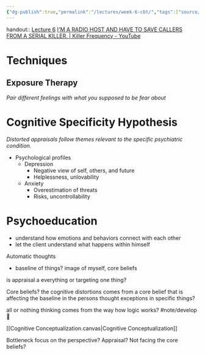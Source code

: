 ```yaml
---
{"dg-publish":true,"permalink":"/lectures/week-6-cbt/","tags":["source/lecture"]}
---
```


handout:: [Lecture 6](x-devonthink-item://49BBEB65-EC4C-4C93-A5E4-EB6075F19244)
[I'M A RADIO HOST AND HAVE TO SAVE CALLERS FROM A SERIAL KILLER. | Killer Frequency - YouTube](https://www.youtube.com/watch?v=IFN32sk3UGQ&t=879s)
# Techniques
## Exposure Therapy
*Pair different feelings with what you supposed to be fear about*
# Cognitive Specificity Hypothesis
*Distorted appraisals follow themes relevant to the specific psychiatric condition.*
- Psychological profiles
	- Depression
		- Negative view of self, others, and future
		- Helplessness, unlovability
	- Anxiety
		- Overestimation of threats
		- Risks, uncontrollability 
# Psychoeducation
- understand how emotions and behaviors connect with each other
- let the client understand what happens within himself

Automatic thoughts
- baseline of things? image of myself, core beliefs

is appraisal a everything or targeting one thing?

Core beliefs?
the cognitive distortions comes from a core belief that is affecting the baseline in the persons thought 
exceptions in specific things?

all or nothing thinking comes from the way how logic works? #note/develop🍃 

[[Cognitive Conceptualization.canvas|Cognitive Conceptualization]]

Bottleneck
focus on the perspective? Appraisal?
Not facing the core beliefs? 

